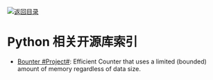 [![返回目录](https://parg.co/UGo)](https://parg.co/b4z) 
 
 
 
 
 


 


 


# Python 相关开源库索引

- [Bounter #Project#](https://github.com/RaRe-Technologies/bounter): Efficient Counter that uses a limited (bounded) amount of memory regardless of data size.
